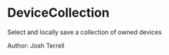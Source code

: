 DeviceCollection
================

Select and locally save a collection of owned devices

Author: Josh Terrell
